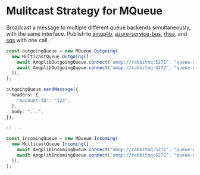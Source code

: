 # Mulitcast Strategy for MQueue

Broadcast a message to multiple different queue backends simultaneously, with
the same interface. Publish to [amqplib](/packages/adapters/amqplib/README.md),
[azure-service-bus](/packages/adapters/azure-service-bus/README.md),
[rhea](/packages/adapters/rhea/README.md), and
[sqs](/packages/adapters/sqs/README.md) with one call.

```ts
const outgoingQueue = new MQueue.Outgoing(
  new MulticastQueue.Outgoing([
    await AmqplibOutgoingQueue.connect("amqp://rabbitmq:5271", "queue-name"),
    await AmqplibOutgoingQueue.connect("amqp://rabbitmq:5272", "queue-name2"),
  ]),
);

outgoingQueue.sendMessage({
  headers: {
    "Account-ID": "123",
  },
  body: "...",
});

// ...

const incomingQueue = new MQueue.Incoming(
  new MulticastQueue.Incoming([
    await AmqplibIncomingQueue.connect("amqp://rabbitmq:5271", "queue-name"),
    await AmqplibIncomingQueue.connect("amqp://rabbitmq:5272", "queue-name2"),
  ]),
);
```
